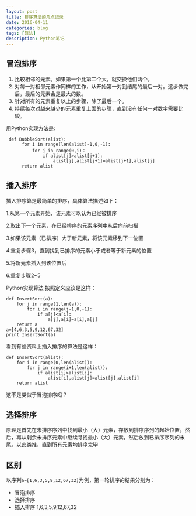```yaml
---
layout: post
title: 排序算法的几点记录
date: 2016-04-11
categories: blog
tags: [算法]
description: Python笔记
---
```


## 冒泡排序
1. 比较相邻的元素。如果第一个比第二个大，就交换他们两个。
2. 对每一对相邻元素作同样的工作，从开始第一对到结尾的最后一对。这步做完后，最后的元素会是最大的数。
3. 针对所有的元素重复以上的步骤，除了最后一个。
4. 持续每次对越来越少的元素重复上面的步骤，直到没有任何一对数字需要比较。

用Python实现方法是:

```
 def BubbleSort(alist):
      for i in range(len(alist)-1,0,-1):
          for j in range(0,i)：
              if alist[j]>alist[j+1]:
                  alist[j],alist[j+1]=alist[j+1],alist[j]
      return alist
```

## 插入排序
插入排序算是最简单的排序，具体算法描述如下：

1.从第一个元素开始，该元素可以认为已经被排序

2.取出下一个元素，在已经排序的元素序列中从后向前扫描

3.如果该元素（已排序）大于新元素，将该元素移到下一位置

4.重复步骤3，直到找到已排序的元素小于或者等于新元素的位置

5.将新元素插入到该位置后

6.重复步骤2~5

Python实现算法
按照定义应该是这样：

```
def InsertSort(a):
    for j in range(1,len(a)):
        for i in range(j-1,0,-1):
            if a[j]<a[i]:
                a[j],a[i]=a[i],a[j]
    return a
a=[4,6,3,5,9,12,67,32]
print InsertSort(a)

```

看到有些资料上插入排序的算法是这样：


```
def InsertSort(alist):
    for i in range(0,len(alist)):
        for j in range(i+1,len(alist)):
            if alist[i]>alist[j]:
                alist[i],alist[j]=alist[j],alist[i]
    return alist
```

这不是类似于冒泡排序吗？

## 选择排序
原理是首先在未排序序列中找到最小（大）元素，存放到排序序列的起始位置，然后，再从剩余未排序元素中继续寻找最小（大）元素，然后放到已排序序列的末尾。以此类推，直到所有元素均排序完毕


## 区别
以序列`a=[1,6,3,5,9,12,67,32]`为例，第一轮排序的结果分别为：
- 冒泡排序
- 选择排序
- 插入排序 1,6,3,5,9,12,67,32
